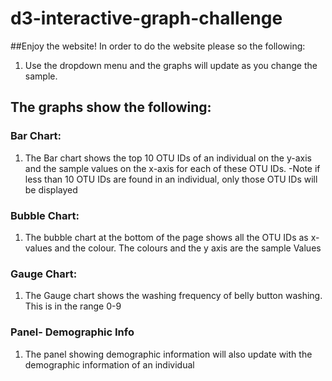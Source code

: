# d3-interactive-graph-challenge

##Enjoy the website!  In order to do the website please so the following:

1. Use the dropdown menu and the graphs will update as you change the sample. 

## The graphs show the following:

### Bar Chart:
1. The Bar chart shows the top 10 OTU IDs of an individual on the y-axis and the sample values on the x-axis for each of these OTU IDs. 
-Note if less than 10 OTU IDs are found in an individual, only those OTU IDs will be displayed 
### Bubble Chart:
1. The bubble chart at the bottom of the page shows all the OTU IDs as x-values and the colour. The colours and the y axis are the sample Values 
### Gauge Chart:
1. The Gauge chart shows the washing frequency of belly button washing. This is in the range 0-9
###  Panel- Demographic Info
1. The panel showing demographic information will also update with the demographic information of an individual
